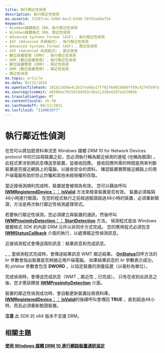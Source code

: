```yaml
---
title: 執行鄰近性偵測
description: 執行鄰近性偵測
ms.assetid: 73207c4c-2d8d-4ec3-b3d0-78f55ee0a754
keywords:
- Windows媒體格式 SDK，執行鄰近性偵測
- Windows媒體格式 SDK，鄰近性偵測
- Advanced Systems Format (ASF) ，執行鄰近性偵測
- ASF (Advanced 系統格式) ，執行鄰近性偵測
- Advanced Systems Format (ASF) 、鄰近性偵測
- ASF (Advanced 系統格式) 、鄰近偵測
- 數位版權管理 (DRM) ，執行鄰近性偵測
- DRM (數位版權管理) ，執行鄰近性偵測
- 數位版權管理 (DRM) ，鄰近性偵測
- DRM (數位版權管理) ，鄰近性偵測
- 鄰近性偵測
ms.topic: article
ms.date: 05/31/2018
ms.openlocfilehash: 181b13d56e4c2b1fea0da1ff761f6d915680ff89c42747b9faf4260184ae4205
ms.sourcegitcommit: e858bbe701567d4583c50a11326e42d7ea51804b
ms.translationtype: MT
ms.contentlocale: zh-TW
ms.lasthandoff: 08/11/2021
ms.locfileid: "118963977"
---
```

# <a name="performing-proximity-detection"></a>執行鄰近性偵測

在您可以將加密資料串流至 Windows 媒體 DRM 10 for Network Devices protocol 中的已註冊裝置之前，您必須執行稱為鄰近偵測的進程 (也稱為驗證) 。 此程式牽涉到將訊息傳送至裝置，並接收回應。 接收回應所需的時間是用來判斷裝置是否接近網路上的電腦，以接收安全的資料。 確認裝置實際接近網路上的用戶端電腦有助於防止詐騙和其他未經授權的存取。

當近接偵測順利完成時，裝置就會被視為有效。 您可以藉由呼叫 [**IWMRegisteredDevice：： IsValid**](/previous-versions/windows/desktop/api/Wmsdkidl/nf-wmsdkidl-iwmregistereddevice-isvalid) 方法來檢查裝置是否有效。 裝置必須每隔48小時進行驗證。 在您的程式執行之前經過驗證超過48小時的裝置，必須重新驗證，方法是再次執行鄰近性偵測處理常式。

若要執行鄰近性偵測，您必須建立與裝置的通訊，然後呼叫 [**IWMProximityDetection：： StartDetection**](/previous-versions/windows/desktop/api/Wmsdkidl/nf-wmsdkidl-iwmproximitydetection-startdetection) 方法。 偵測程式是由 Windows 媒體格式 SDK 的內部 DRM 元件以非同步方式完成。 您的應用程式必須包含 [**IWMStatusCallback**](/previous-versions/windows/desktop/api/wmsdkidl/nn-wmsdkidl-iwmstatuscallback) 介面的執行，以處理鄰近性偵測訊息。

近接偵測程式會傳送兩則訊息：結果訊息和完成訊息。

\_ \_ 當偵測程式完成時，會傳送結果訊息 WMT 鄰近結果。 [**OnStatus**](/previous-versions/windows/desktop/api/Wmsdkidl/nf-wmsdkidl-iwmstatuscallback-onstatus)回呼方法的 *hr* 參數會指出裝置是否夠接近用戶端電腦。 如果結果訊息的 *hr* 參數表示成功，則 *pValue* 參數會包含 **DWORD** ，以指定裝置的測量延遲（以毫秒為單位）。

完成偵測時，會傳送完成訊息（WMT \_ 鄰近性 \_ 已完成）。 只有在收到此訊息之後，您才應該釋放 [**IWMProximityDetection**](/previous-versions/windows/desktop/api/wmsdkidl/nn-wmsdkidl-iwmproximitydetection) 介面。

裝置的鄰近性偵測成功時，會自動更新裝置註冊資料庫。 [**IWMRegisteredDevice：： IsValid**](/previous-versions/windows/desktop/api/Wmsdkidl/nf-wmsdkidl-iwmregistereddevice-isvalid)的後續呼叫會傳回 **TRUE** ，直到超過48小時，而且必須重新驗證裝置。

**注意** 此 SDK 的 x64 版本不支援 DRM。

## <a name="related-topics"></a>相關主題

<dl> <dt>

[**使用 Windows 媒體 DRM 10 進行網路裝置通訊協定**](using-the-windows-media-drm-10-for-network-devices-protocol.md)
</dt> </dl>

 

 





